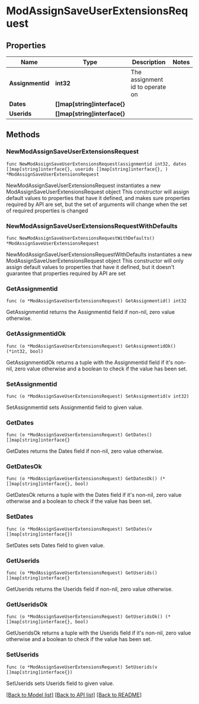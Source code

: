 # ModAssignSaveUserExtensionsRequest

## Properties

Name | Type | Description | Notes
------------ | ------------- | ------------- | -------------
**Assignmentid** | **int32** | The assignment id to operate on | 
**Dates** | **[]map[string]interface{}** |  | 
**Userids** | **[]map[string]interface{}** |  | 

## Methods

### NewModAssignSaveUserExtensionsRequest

`func NewModAssignSaveUserExtensionsRequest(assignmentid int32, dates []map[string]interface{}, userids []map[string]interface{}, ) *ModAssignSaveUserExtensionsRequest`

NewModAssignSaveUserExtensionsRequest instantiates a new ModAssignSaveUserExtensionsRequest object
This constructor will assign default values to properties that have it defined,
and makes sure properties required by API are set, but the set of arguments
will change when the set of required properties is changed

### NewModAssignSaveUserExtensionsRequestWithDefaults

`func NewModAssignSaveUserExtensionsRequestWithDefaults() *ModAssignSaveUserExtensionsRequest`

NewModAssignSaveUserExtensionsRequestWithDefaults instantiates a new ModAssignSaveUserExtensionsRequest object
This constructor will only assign default values to properties that have it defined,
but it doesn't guarantee that properties required by API are set

### GetAssignmentid

`func (o *ModAssignSaveUserExtensionsRequest) GetAssignmentid() int32`

GetAssignmentid returns the Assignmentid field if non-nil, zero value otherwise.

### GetAssignmentidOk

`func (o *ModAssignSaveUserExtensionsRequest) GetAssignmentidOk() (*int32, bool)`

GetAssignmentidOk returns a tuple with the Assignmentid field if it's non-nil, zero value otherwise
and a boolean to check if the value has been set.

### SetAssignmentid

`func (o *ModAssignSaveUserExtensionsRequest) SetAssignmentid(v int32)`

SetAssignmentid sets Assignmentid field to given value.


### GetDates

`func (o *ModAssignSaveUserExtensionsRequest) GetDates() []map[string]interface{}`

GetDates returns the Dates field if non-nil, zero value otherwise.

### GetDatesOk

`func (o *ModAssignSaveUserExtensionsRequest) GetDatesOk() (*[]map[string]interface{}, bool)`

GetDatesOk returns a tuple with the Dates field if it's non-nil, zero value otherwise
and a boolean to check if the value has been set.

### SetDates

`func (o *ModAssignSaveUserExtensionsRequest) SetDates(v []map[string]interface{})`

SetDates sets Dates field to given value.


### GetUserids

`func (o *ModAssignSaveUserExtensionsRequest) GetUserids() []map[string]interface{}`

GetUserids returns the Userids field if non-nil, zero value otherwise.

### GetUseridsOk

`func (o *ModAssignSaveUserExtensionsRequest) GetUseridsOk() (*[]map[string]interface{}, bool)`

GetUseridsOk returns a tuple with the Userids field if it's non-nil, zero value otherwise
and a boolean to check if the value has been set.

### SetUserids

`func (o *ModAssignSaveUserExtensionsRequest) SetUserids(v []map[string]interface{})`

SetUserids sets Userids field to given value.



[[Back to Model list]](../README.md#documentation-for-models) [[Back to API list]](../README.md#documentation-for-api-endpoints) [[Back to README]](../README.md)


